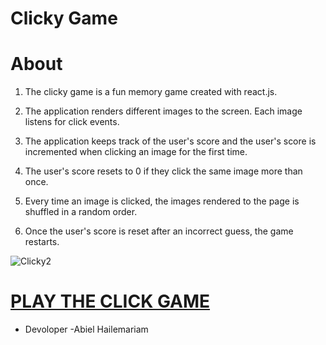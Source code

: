 # Clicky Game


# About
1. The clicky game is a fun memory game created with react.js.

2. The application renders different images to the screen. Each image listens for click events.

3. The application keeps track of the user's score and the user's score is incremented when clicking an image for the first time.

4. The user's score resets to 0 if they click the same image more than once.

5. Every time an image is clicked, the images rendered to the page is shuffled  in a random order.

6. Once the user's score is reset after an incorrect guess, the game restarts.

![Clicky2](https://user-images.githubusercontent.com/55037624/75104410-51aae680-55ce-11ea-94d1-c0d713259c4c.gif)

# [PLAY THE CLICK GAME](https://abielh06.github.io/clickygame/)

* Devoloper 
-Abiel Hailemariam



